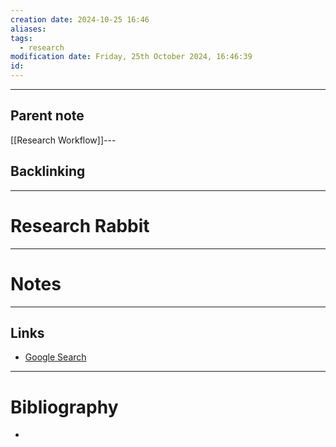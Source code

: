```yaml
---
creation date: 2024-10-25 16:46
aliases: 
tags:
  - research
modification date: Friday, 25th October 2024, 16:46:39
id:
---
```

---

## Parent note
[[Research Workflow]]---
## Backlinking


---
# Research Rabbit


---
# Notes


---
## Links
- [Google Search](https://www.google.com/search?q=Research+Rabbit)

---
# Bibliography
+ 